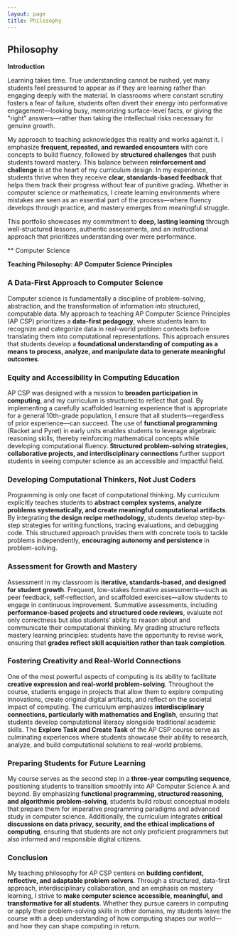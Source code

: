 ```yaml
---
layout: page
title: Philosophy
---
```


## Philosophy

**Introduction**  

Learning takes time. True understanding cannot be rushed, yet many students feel pressured to appear as if they are learning rather than engaging deeply with the material. In classrooms where constant scrutiny fosters a fear of failure, students often divert their energy into performative engagement—looking busy, memorizing surface-level facts, or giving the "right" answers—rather than taking the intellectual risks necessary for genuine growth.  

My approach to teaching acknowledges this reality and works against it. I emphasize **frequent, repeated, and rewarded encounters** with core concepts to build fluency, followed by **structured challenges** that push students toward mastery. This balance between **reinforcement and challenge** is at the heart of my curriculum design. In my experience, students thrive when they receive **clear, standards-based feedback** that helps them track their progress without fear of punitive grading. Whether in computer science or mathematics, I create learning environments where mistakes are seen as an essential part of the process—where fluency develops through practice, and mastery emerges from meaningful struggle.  

This portfolio showcases my commitment to **deep, lasting learning** through well-structured lessons, authentic assessments, and an instructional approach that prioritizes understanding over mere performance.

** Computer Science

**Teaching Philosophy: AP Computer Science Principles**

### A Data-First Approach to Computer Science

Computer science is fundamentally a discipline of problem-solving, abstraction, and the transformation of information into structured, computable data. My approach to teaching AP Computer Science Principles (AP CSP) prioritizes a **data-first pedagogy**, where students learn to recognize and categorize data in real-world problem contexts before translating them into computational representations. This approach ensures that students develop a **foundational understanding of computing as a means to process, analyze, and manipulate data to generate meaningful outcomes**.

### Equity and Accessibility in Computing Education

AP CSP was designed with a mission to **broaden participation in computing**, and my curriculum is structured to reflect that goal. By implementing a carefully scaffolded learning experience that is appropriate for a general 10th-grade population, I ensure that all students—regardless of prior experience—can succeed. The use of **functional programming** (Racket and Pyret) in early units enables students to leverage algebraic reasoning skills, thereby reinforcing mathematical concepts while developing computational fluency. **Structured problem-solving strategies, collaborative projects, and interdisciplinary connections** further support students in seeing computer science as an accessible and impactful field.

### Developing Computational Thinkers, Not Just Coders

Programming is only one facet of computational thinking. My curriculum explicitly teaches students to **abstract complex systems, analyze problems systematically, and create meaningful computational artifacts**. By integrating **the design recipe methodology**, students develop step-by-step strategies for writing functions, tracing evaluations, and debugging code. This structured approach provides them with concrete tools to tackle problems independently, **encouraging autonomy and persistence** in problem-solving.

### Assessment for Growth and Mastery

Assessment in my classroom is **iterative, standards-based, and designed for student growth**. Frequent, low-stakes formative assessments—such as peer feedback, self-reflection, and scaffolded exercises—allow students to engage in continuous improvement. Summative assessments, including **performance-based projects and structured code reviews**, evaluate not only correctness but also students’ ability to reason about and communicate their computational thinking. My grading structure reflects mastery learning principles: students have the opportunity to revise work, ensuring that **grades reflect skill acquisition rather than task completion**.

### Fostering Creativity and Real-World Connections

One of the most powerful aspects of computing is its ability to facilitate **creative expression and real-world problem-solving**. Throughout the course, students engage in projects that allow them to explore computing innovations, create original digital artifacts, and reflect on the societal impact of computing. The curriculum emphasizes **interdisciplinary connections, particularly with mathematics and English**, ensuring that students develop computational literacy alongside traditional academic skills. The **Explore Task and Create Task** of the AP CSP course serve as culminating experiences where students showcase their ability to research, analyze, and build computational solutions to real-world problems.

### Preparing Students for Future Learning

My course serves as the second step in a **three-year computing sequence**, positioning students to transition smoothly into AP Computer Science A and beyond. By emphasizing **functional programming, structured reasoning, and algorithmic problem-solving**, students build robust conceptual models that prepare them for imperative programming paradigms and advanced study in computer science. Additionally, the curriculum integrates **critical discussions on data privacy, security, and the ethical implications of computing**, ensuring that students are not only proficient programmers but also informed and responsible digital citizens.

### Conclusion

My teaching philosophy for AP CSP centers on **building confident, reflective, and adaptable problem solvers**. Through a structured, data-first approach, interdisciplinary collaboration, and an emphasis on mastery learning, I strive to **make computer science accessible, meaningful, and transformative for all students**. Whether they pursue careers in computing or apply their problem-solving skills in other domains, my students leave the course with a deep understanding of how computing shapes our world—and how they can shape computing in return.
